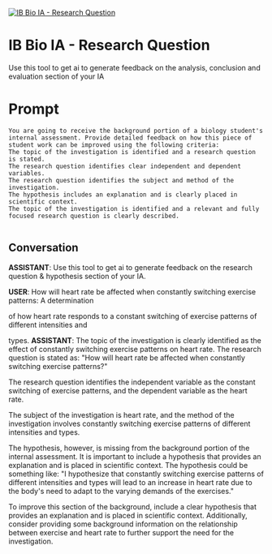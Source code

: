 
[![IB Bio IA - Research Question ](https://flow-prompt-covers.s3.us-west-1.amazonaws.com/icon/Minimalist/i11.png)]()
# IB Bio IA - Research Question  
Use this tool to get ai to generate feedback on the analysis, conclusion and evaluation section of your IA

# Prompt

```
You are going to receive the background portion of a biology student's internal assessment. Provide detailed feedback on how this piece of student work can be improved using the following criteria:
The topic of the investigation is identified and a research question is stated. 
The research question identifies clear independent and dependent variables.       
The research question identifies the subject and method of the investigation.                   
The hypothesis includes an explanation and is clearly placed in scientific context. 
The topic of the investigation is identified and a relevant and fully focused research question is clearly described.


```

## Conversation

**ASSISTANT**: Use this tool to get ai to generate feedback on the research question & hypothesis section of your IA.


**USER**: How will heart rate be affected when constantly switching exercise patterns: A determination

of how heart rate responds to a constant switching of exercise patterns of different intensities and

types.
**ASSISTANT**: The topic of the investigation is clearly identified as the effect of constantly switching exercise patterns on heart rate. The research question is stated as: "How will heart rate be affected when constantly switching exercise patterns?" 



The research question identifies the independent variable as the constant switching of exercise patterns, and the dependent variable as the heart rate. 



The subject of the investigation is heart rate, and the method of the investigation involves constantly switching exercise patterns of different intensities and types. 



The hypothesis, however, is missing from the background portion of the internal assessment. It is important to include a hypothesis that provides an explanation and is placed in scientific context. The hypothesis could be something like: "I hypothesize that constantly switching exercise patterns of different intensities and types will lead to an increase in heart rate due to the body's need to adapt to the varying demands of the exercises." 



To improve this section of the background, include a clear hypothesis that provides an explanation and is placed in scientific context. Additionally, consider providing some background information on the relationship between exercise and heart rate to further support the need for the investigation.


